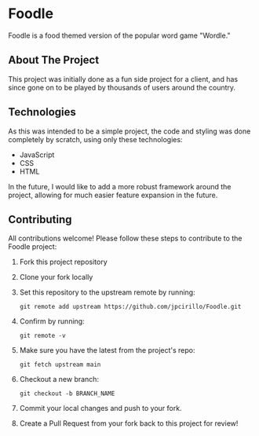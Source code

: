 # Foodle

Foodle is a food themed version of the popular word game "Wordle."

## About The Project

This project was initially done as a fun side project for a client, and has since gone on to be played
by thousands of users around the country.

## Technologies

As this was intended to be a simple project, the code and styling was done completely by scratch, using only these technologies: 

* JavaScript
* CSS
* HTML

In the future, I would like to add a more robust framework around the project, allowing for much easier feature expansion in the future.

## Contributing

All contributions welcome! Please follow these steps to contribute to the Foodle project:

1. Fork this project repository
2. Clone your fork locally
3. Set this repository to the upstream remote by running:

    `git remote add upstream https://github.com/jpcirillo/Foodle.git`
4. Confirm by running:
    
    `git remote -v`
5. Make sure you have the latest from the project's repo:

    `git fetch upstream main`

6. Checkout a new branch:

    `git checkout -b BRANCH_NAME`

7. Commit your local changes and push to your fork.

8. Create a Pull Request from your fork back to this project for review!